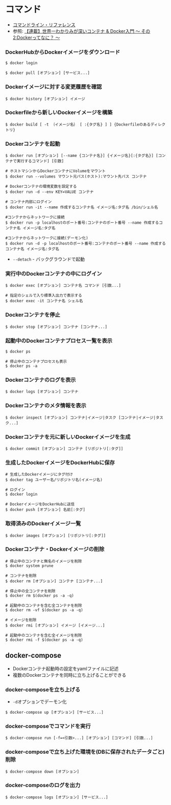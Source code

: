 # コマンド
- [コマンドライン・リファレンス](https://docs.docker.jp/compose/reference/toc.html)
- 参照: [【連載】世界一わかりみが深いコンテナ & Docker入門 〜 その2:Dockerってなに？ 〜](https://tech-lab.sios.jp/archives/19073)

### DockerHubからDockerイメージをダウンロード
```
$ docker login

$ docker pull [オプション] [サービス...]
```

### Dockerイメージに対する変更履歴を確認
```
$ docker history [オプション] イメージ
```

### Dockerfileから新しいDockerイメージを構築
```
$ docker build [ -t ｛イメージ名｝ [ :{タグ名} ] ] {Dockerfileのあるディレクトリ}
```

### Dockerコンテナを起動
```
$ docker run [オプション] [--name {コンテナ名}] {イメージ名}[:{タグ名}] [コンテナで実行するコマンド] [引数]

# ホストマシンからDockerコンテナにVolumeをマウント
$ docker run --volumes マウント元パス(ホスト):マウント先パス コンテナ

# Dockerコンテナの環境変数を設定する
$ docker run -d --env KEY=VALUE コンテナ

# コンテナ内部にログイン
$ docker run -it --name 作成するコンテナ名 イメージ名:タグ名 /bin/シェル名

#コンテナからネットワークに接続
$ docker run -p localhostのポート番号:コンテナのポート番号 --name 作成するコンテナ名 イメージ名:タグ名

#コンテナからネットワークに接続(デーモン化)
$ docker run -d -p localhostのポート番号:コンテナのポート番号 --name 作成するコンテナ名 イメージ名:タグ名
```
- `--detach` - バックグラウンドで起動

### 実行中のDockerコンテナの中にログイン
```
$ docker exec [オプション] コンテナ名 コマンド [引数...]

# 指定のシェルで入り標準入出力で表示する
$ docker exec -it コンテナ名 シェル名
```

### Dockerコンテナを停止
```
$ docker stop [オプション] コンテナ [コンテナ...]
```

### 起動中のDockerコンテナプロセス一覧を表示
```
$ docker ps

# 停止中のコンテナプロセスも表示
$ docker ps -a
```

### Dockerコンテナのログを表示
```
$ docker logs [オプション] コンテナ
```

### Dockerコンテナのメタ情報を表示
```
$ docker inspect [オプション] コンテナ|イメージ|タスク [コンテナ|イメージ|タスク...]
```

### Dockerコンテナを元に新しいDockerイメージを生成
```
$ docker commit [オプション] コンテナ [リポジトリ[:タグ]]
```

### 生成したDockerイメージをDockerHubに保存
```
# 生成したDockerイメージにタグ付け
$ docker tag ユーザー名/リポジトリ名(イメージ名)

# ログイン
$ docker login

# DockerイメージをDockerHubに送信
$ docker push [オプション] 名前[:タグ]
```

### 取得済みのDockerイメージ一覧
```
$ docker images [オプション] [リポジトリ[:タグ]]
```

### Dockerコンテナ・Dockerイメージの削除
```
# 停止中のコンテナと無名のイメージを削除
$ docker system prune

# コンテナを削除
$ docker rm [オプション] コンテナ [コンテナ...]

# 停止中の全コンテナを削除
$ docker rm $(docker ps -a -q)

# 起動中のコンテナを含む全コンテナを削除
$ docker rm -vf $(docker ps -a -q)

# イメージを削除
$ docker rmi [オプション] イメージ [イメージ...]

# 起動中のコンテナを含む全イメージを削除
$ docker rmi -f $(docker ps -a -q)
```

## docker-compose
- Dockerコンテナ起動時の設定をyamlファイルに記述
- 複数のDockerコンテナを同時に立ち上げることができる

### docker-composeを立ち上げる
- `-d`オプションでデーモン化
```
$ docker-compose up [オプション] [サービス...]
```

### docker-composeでコマンドを実行
```
$ docker-compose run [-f=<引数>...] [オプション] [コマンド] [引数...]
```

### docker-composeで立ち上げた環境を(DBに保存されたデータごと)削除
```
$ docker-compose down [オプション]
```

### docker-composeのログを出力
```
$ docker-compose logs [オプション] [サービス...]
```

